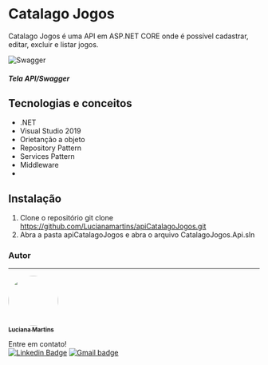 # Catalago Jogos

Catalago Jogos é uma API em ASP.NET CORE onde é possível  cadastrar, editar, excluir e listar jogos.
  
![Swagger](/assts/imgs/TelaSwagger.png)
##### Tela API/Swagger

## Tecnologias e conceitos 
- .NET
- Visual Studio 2019
- Orietanção a objeto
- Repository Pattern
- Services Pattern
- Middleware
- 

## Instalação

1. Clone o repositório git  clone https://github.com/Lucianamartins/apiCatalagoJogos.git
2. Abra a pasta apiCatalagoJogos e abra o arquivo CatalagoJogos.Api.sln




### Autor
---

<a href="https://github.com/Lucianamartins.png">
 <img style="border-radius: 100%;" src=https://avatars.githubusercontent.com/u/78090280?v=4" width="100px;" alt=""/>
 <br />
 <sub><b>Luciana Martins</b></sub></a> <a> 


Entre em contato!
</br>
[![Linkedin Badge](https://img.shields.io/badge/-LucianaMartins-blue?style=flat-square&logo=Linkedin&logoColor=white&link=https://www.linkedin.com/in/luciana-martins-20b522205/)](https://www.linkedin.com/in/wellington-freitas-43624283/) [![Gmail badge](https://img.shields.io/badge/-Email-red?style=flat-square&logo=Gmail&logoColor=white&link=mailto:wellington.m.de.freitas@gmail.com)](mailto:wellington.m.de.freitas@gmail.com)



